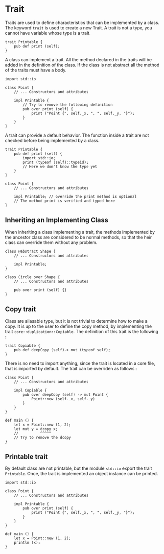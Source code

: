 # Trait

Traits are used to define characteristics that can be implemented by a
class. The keyword `trait` is used to create a new Trait. A trait is
not a type, you cannot have variable whose type is a trait. 

```ymir
trait Printable {
	pub def print (self);	
}
```

A class can implement a trait. All the method declared in the traits
will be added in the definition of the class. If the class is not
abstract all the method of the traits must have a body.

```ymir
import std::io

class Point {
	// ... Constructors and attributes
	
	impl Printable {
		// Try to remove the following definition
		pub over print (self) {
			print ("Point {", self._x, ", ", self._y, "}");
		}
	}	
}
```

A trait can provide a default behavior. The function inside a trait
are not checked before being implemented by a class. 

```ymir
trait Printable {
	pub def print (self) {
		import std::io;
		print (typeof (self)::typeid);
		// Here we don't know the type yet
	}
}

class Point {
	// ... Constructors and attributes

	impl Printable; // override the print method is optional
	// The method print is verified and typed here
}
```

## Inheriting an Implementing Class

When inheriting a class implementing a trait, the methods implemented
by the ancestor class are considered to be normal methods, so that the
heir class can override them without any problem.

```ymir
class @abstract Shape {
	// ... Constructors and attributes

	impl Printable;
}

class Circle over Shape {
	// ... Constructors and attributes
	
	pub over print (self) {}
}
```

## Copy trait

Class are aliasable type, but it is not trivial to determine how to
make a copy. It is up to the user to define the copy method, by
implementing the trait `core::duplication::Copiable`. The definition
of this trait is the following :

```ymir
trait Copiable {
    pub def deepCopy (self)-> mut (typeof self);
}
```

There is no need to import anything, since the trait is located in a
core file, that is imported by default. The trait can be overriden as
follows :

```ymir
class Point {
 	// ... Constructors and attributes

	impl Copiable {
		pub over deepCopy (self) -> mut Point {
			Point::new (self._x, self._y)
		}
	}
}

def main () {
	let x = Point::new (1, 2);
	let mut y = dcopy x;
	//          ^^^^^
	// Try to remove the dcopy
}
```

## Printable trait

By default class are not printable, but the module `std::io` export
the trait `Printable`. Once, the trait is implemented an object
instance can be printed.

```ymir
import std::io

class Point {
	// ... Constructors and attributes
	
	impl Printable {
		pub over print (self) {
			print ("Point {", self._x, ", ", self._y, "}");
		}
	}
}

def main () {
	let x = Point::new (1, 2);
	println (x);
}
```

